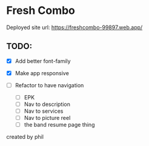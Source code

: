 # Fresh Combo

Deployed site url: https://freshcombo-99897.web.app/

## TODO:
* [x] Add better font-family
* [x] Make app responsive

* [ ] Refactor to have navigation
    * [ ] EPK
    * [ ] Nav to description
    * [ ] Nav to services
    * [ ] Nav to picture reel
    * [ ] the band resume page thing

created by phil
